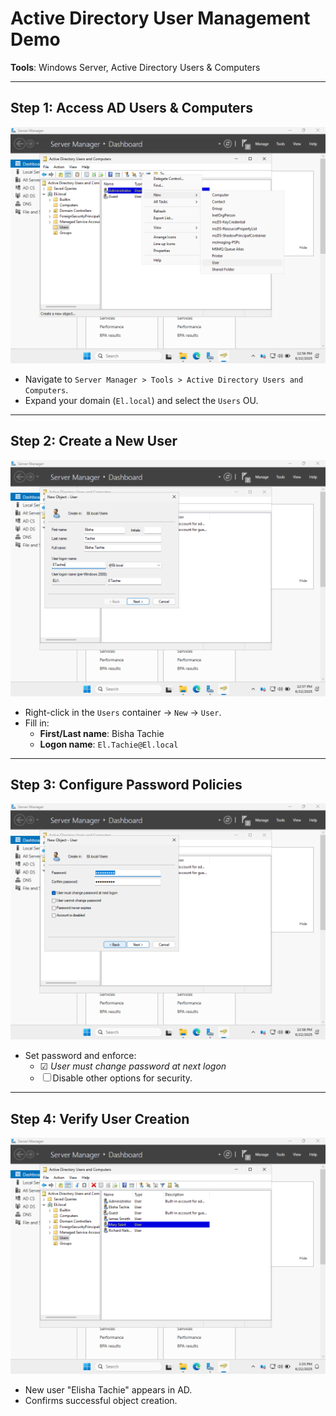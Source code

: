 # Active Directory User Management Demo  
**Tools**: Windows Server, Active Directory Users & Computers  

---

## Step 1: Access AD Users & Computers  
![AD Users Interface](domain%20user%201.png)  
- Navigate to `Server Manager > Tools > Active Directory Users and Computers`.  
- Expand your domain (`El.local`) and select the `Users` OU.  

---

## Step 2: Create a New User  
![New User Form](domain%20user%202.png)  
- Right-click in the `Users` container → `New` → `User`.  
- Fill in:  
  - **First/Last name**: Bisha Tachie  
  - **Logon name**: `El.Tachie@El.local`  

---

## Step 3: Configure Password Policies  
![Password Settings](domain%20user%203.png)  
- Set password and enforce:  
  - ☑ *User must change password at next logon*  
  - ☐ Disable other options for security.  

---

## Step 4: Verify User Creation  
![User List](domain%20user%204.png)  
- New user "Elisha Tachie" appears in AD.  
- Confirms successful object creation.  
